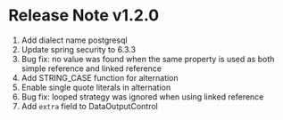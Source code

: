 # Release Note v1.2.0
1. Add dialect name postgresql
2. Update spring security to 6.3.3
3. Bug fix: no value was found when the same property is used as both simple reference and linked reference
4. Add STRING_CASE function for alternation
5. Enable single quote literals in alternation
6. Bug fix: looped strategy was ignored when using linked reference
7. Add `extra` field to DataOutputControl
